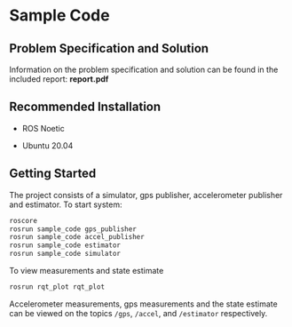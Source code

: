 # Sample Code

## Problem Specification and Solution

Information on the problem specification and solution can be found in the included report: **report.pdf**

## Recommended Installation

- ROS Noetic 

- Ubuntu 20.04

## Getting Started

The project consists of a simulator, gps publisher, accelerometer publisher and estimator. To start system:

```bash
roscore
rosrun sample_code gps_publisher
rosrun sample_code accel_publisher
rosrun sample_code estimator
rosrun sample_code simulator
```

To view measurements and state estimate

```bash
rosrun rqt_plot rqt_plot
```

Accelerometer measurements, gps measurements and the state estimate can be viewed on the topics `/gps`, `/accel`, and `/estimator` respectively. 
